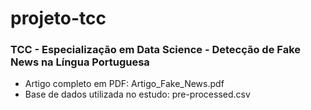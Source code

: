 # projeto-tcc
### TCC - Especialização em Data Science - Detecção de Fake News na Língua Portuguesa

* Artigo completo em PDF: Artigo_Fake_News.pdf
* Base de dados utilizada no estudo: pre-processed.csv
